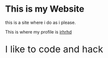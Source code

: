 <!DOCTYPE html>
<html>
<head>
<title>Welcome To Irhrhd</title>
</head>
<body>

<h1>This is my Website</h1>
<p>this is a site where i do as i please.</p>
<p>This is where my profile is <a href="https://github.com/irhrhd">irhrhd</a>
<p style="font-size:30px;">I like to code and hack</p></p>
</body>
</html>

